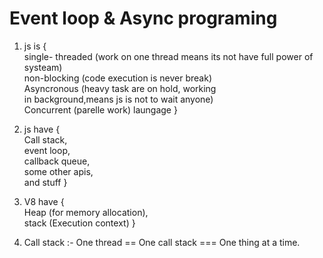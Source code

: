 # Event loop & Async programing

1. js is {<br>
	single- threaded (work on one thread means its not have full power of systeam)<br>
	non-blocking (code execution is never break)<br>
	Asyncronous (heavy task are on hold, working<br> in background,means js is not to wait anyone)<br>
	Concurrent (parelle work)
laungage
}

2. js have {<br>
	Call stack,<br>
	event loop,<br>
	callback queue,<br>
	some other apis,<br>
	and stuff
}
	
3. V8 have {<br>
	Heap (for memory allocation),<br>
	stack (Execution context)
}

4. Call stack :- One thread == One call stack === One thing at a time.



